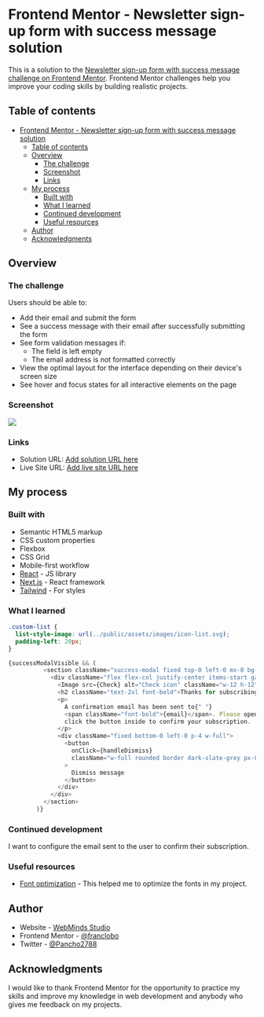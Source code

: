 # Frontend Mentor - Newsletter sign-up form with success message solution

This is a solution to the [Newsletter sign-up form with success message challenge on Frontend Mentor](https://www.frontendmentor.io/challenges/newsletter-signup-form-with-success-message-3FC1AZbNrv). Frontend Mentor challenges help you improve your coding skills by building realistic projects. 

## Table of contents

- [Frontend Mentor - Newsletter sign-up form with success message solution](#frontend-mentor---newsletter-sign-up-form-with-success-message-solution)
  - [Table of contents](#table-of-contents)
  - [Overview](#overview)
    - [The challenge](#the-challenge)
    - [Screenshot](#screenshot)
    - [Links](#links)
  - [My process](#my-process)
    - [Built with](#built-with)
    - [What I learned](#what-i-learned)
    - [Continued development](#continued-development)
    - [Useful resources](#useful-resources)
  - [Author](#author)
  - [Acknowledgments](#acknowledgments)

## Overview

### The challenge

Users should be able to:

- Add their email and submit the form
- See a success message with their email after successfully submitting the form
- See form validation messages if:
  - The field is left empty
  - The email address is not formatted correctly
- View the optimal layout for the interface depending on their device's screen size
- See hover and focus states for all interactive elements on the page

### Screenshot

![](./screenshot.jpg)


### Links

- Solution URL: [Add solution URL here](https://your-solution-url.com)
- Live Site URL: [Add live site URL here](https://your-live-site-url.com)

## My process

### Built with

- Semantic HTML5 markup
- CSS custom properties
- Flexbox
- CSS Grid
- Mobile-first workflow
- [React](https://reactjs.org/) - JS library
- [Next.js](https://nextjs.org/) - React framework
- [Tailwind](https://tailwindui.com/) - For styles

### What I learned

```css
.custom-list {
  list-style-image: url(../public/assets/images/icon-list.svg);
  padding-left: 20px;
}
```
```js
{successModalVisible && (
          <section className="success-modal fixed top-0 left-0 mx-0 bg-white flex flex-col justify-center items-start gap-4 p-6 h-screen">
            <div className="flex flex-col justify-center items-start gap-5 modal-desktop">
              <Image src={Check} alt="Check icon" className="w-12 h-12" />
              <h2 className="text-2xl font-bold">Thanks for subscribing!</h2>
              <p>
                A confirmation email has been sent to{" "}
                <span className="font-bold">{email}</span>. Please open it and
                click the button inside to confirm your subscription.
              </p>
              <div className="fixed bottom-0 left-0 p-4 w-full">
                <button
                  onClick={handleDismiss}
                  className="w-full rounded border dark-slate-grey px-8 py-3 text-sm font-medium text-white"
                >
                  Dismiss message
                </button>
              </div>
            </div>
          </section>
        )}
```
### Continued development

I want to configure the email sent to the user to confirm their subscription.

### Useful resources

- [Font optimization](https://nextjs.org/docs/app/building-your-application/optimizing/fonts) - This helped me to optimize the fonts in my project.

## Author

- Website - [WebMinds Studio](https://www.webmindsstudio.com/)
- Frontend Mentor - [@franclobo](https://www.frontendmentor.io/profile/franclobo)
- Twitter - [@Pancho2788](https://twitter.com/Pancho2788)

## Acknowledgments

I would like to thank Frontend Mentor for the opportunity to practice my skills and improve my knowledge in web development and anybody who gives me feedback on my projects.

